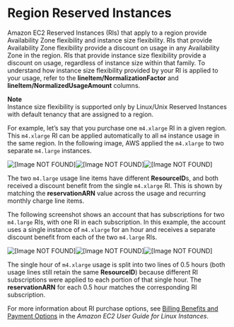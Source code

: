 # Region Reserved Instances<a name="region-reserved-instances"></a>

Amazon EC2 Reserved Instances \(RIs\) that apply to a region provide Availability Zone flexibility and instance size flexibility\. RIs that provide Availability Zone flexibility provide a discount on usage in any Availability Zone in the region\. RIs that provide instance size flexibility provide a discount on usage, regardless of instance size within that family\. To understand how instance size flexibility provided by your RI is applied to your usage, refer to the **lineItem/NormalizationFactor** and **lineItem/NormalizedUsageAmount** columns\.

**Note**  
Instance size flexibility is supported only by Linux/Unix Reserved Instances with default tenancy that are assigned to a region\. 

For example, let’s say that you purchase one `m4.xlarge` RI in a given region\. This `m4.xlarge` RI can be applied automatically to all `m4` instance usage in the same region\. In the following image, AWS applied the `m4.xlarge` to two separate `m4.large` instances\.

![\[Image NOT FOUND\]](http://docs.aws.amazon.com/awsaccountbilling/latest/aboutv2/)![\[Image NOT FOUND\]](http://docs.aws.amazon.com/awsaccountbilling/latest/aboutv2/)![\[Image NOT FOUND\]](http://docs.aws.amazon.com/awsaccountbilling/latest/aboutv2/)

The two `m4.large` usage line items have different **ResourceID**s, and both received a discount benefit from the single `m4.xlarge` RI\. This is shown by matching the **reservationARN** value across the usage and recurring monthly charge line items\.

The following screenshot shows an account that has subscriptions for two `m4.large` RIs, with one RI in each subscription\. In this example, the account uses a single instance of `m4.xlarge` for an hour and receives a separate discount benefit from each of the two `m4.large` RIs\. 

![\[Image NOT FOUND\]](http://docs.aws.amazon.com/awsaccountbilling/latest/aboutv2/)![\[Image NOT FOUND\]](http://docs.aws.amazon.com/awsaccountbilling/latest/aboutv2/)![\[Image NOT FOUND\]](http://docs.aws.amazon.com/awsaccountbilling/latest/aboutv2/)

The single hour of `m4.xlarge` usage is split into two lines of 0\.5 hours \(both usage lines still retain the same **ResourceID**\) because different RI subscriptions were applied to each portion of that single hour\. The **reservationARN** for each 0\.5 hour matches the corresponding RI subscription\.

For more information about RI purchase options, see [ Billing Benefits and Payment Options](http://docs.aws.amazon.com/AWSEC2/latest/UserGuide/concepts-reserved-instances-application.html#reserved-instances-payment-options) in the *Amazon EC2 User Guide for Linux Instances*\.